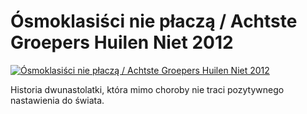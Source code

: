 Ósmoklasiści nie płaczą / Achtste Groepers Huilen Niet 2012 
=============
[![Ósmoklasiści nie płaczą / Achtste Groepers Huilen Niet 2012 ](http://vidos.pl/images/player.gif)](http://vidos.pl/smoklasisci-nie-placza-achtste-groepers-huilen-niet-2012)

 Historia dwunastolatki, która mimo choroby nie traci pozytywnego nastawienia do świata.
